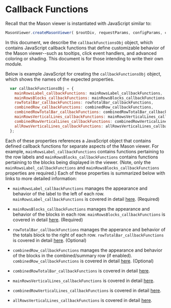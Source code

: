 # Callback Functions

Recall that the Mason viewer is instantiated with JavaScript similar to:

```javascript
MasonViewer.createMasonViewer( $rootDiv, requestParams, configParams, callbackFunctionsObj );
```
In this document, we describe the `callbackFunctionsObj` object, which contains JavaScript callback functions that define customizable behavior of the Mason viewer--such as tooltips, click event handlers, and advanced coloring or shading. This document is for those intending to write their own module.

Below is example JavaScript for creating the `callbackFunctionsObj` object, which shows the names of the expected properties.
```javascript
  var callbackFunctionsObj = {
    mainRowsLabel_callbackFunctions: mainRowsLabel_callbackFunctions,
    mainRowsBlocks_callbackFunctions: mainRowsBlocks_callbackFunctions,
    rowTotalBar_callbackFunctions: rowTotalBar_callbackFunctions,
    combinedRow_callbackFunctions: combinedRow_callbackFunctions,
    combinedRowTotalBar_callbackFunctions: combinedRowTotalBar_callbackFunctions,
    mainRowsVerticalLines_callbackFunctions: mainRowsVerticalLines_callbackFunctions,
    combinedRowVerticalLines_callbackFunctions: combinedRowVerticalLines_callbackFunctions,
    allRowsVerticalLines_callbackFunctions: allRowsVerticalLines_callbackFunctions
  };
  ```

Each of these properties references a JavaScript object that contains defined callback functions for separate aspects of the Mason viewer. For example, `mainRowsLabel_callbackFunctions` contains functions pertaining to the row labels and `mainRowsBlocks_callbackFunctions` contains functions pertaining to the blocks being displayed in the viewer. (Note, only the `mainRowsLabel_callbackFunctions` and `mainRowsBlocks_callbackFunctions` properties are required.) Each of these properties is summarized below with links to more detailed information:

- `mainRowsLabel_callbackFunctions` manages the appearance and behavior of the label to the left of each row. `mainRowsLabel_callbackFunctions` is covered in detail <a href="callbacks/mainRowsLabel_callbackFunctions.md">here</a>. (Required)

- `mainRowsBlocks_callbackFunctions` manages the appearance and behavior of the blocks in each row. `mainRowsBlocks_callbackFunctions` is covered in detail <a href="callbacks/mainRowsBlocks_callbackFunctions.md">here</a>. (Required)

- `rowTotalBar_callbackFunctions` manages the apperance and behavior of the totals block to the right of each row. `rowTotalBar_callbackFunctions` is covered in detail <a href="callbacks/rowTotalBar_callbackFunctions.md">here</a>. (Optional)

- `combinedRow_callbackFunctions` manages the appearance and behavior of the blocks in the combined/summary row (if enabled). `combinedRow_callbackFunctions` is covered in detail <a href="callbacks/combinedRow_callbackFunctions.md">here</a>. (Optional)

- `combinedRowTotalBar_callbackFunctions` is covered in detail <a href="callbacks/combinedRowTotalBar_callbackFunctions.md">here</a>.

- `mainRowsVerticalLines_callbackFunctions` is covered in detail <a href="callbacks/mainRowsVerticalLines_callbackFunctions.md">here</a>.

- `combinedRowVerticalLines_callbackFunctions` is covered in detail <a href="callbacks/combinedRowVerticalLines_callbackFunctions.md">here</a>.

- `allRowsVerticalLines_callbackFunctions` is covered in detail <a href="callbacks/allRowsVerticalLines_callbackFunctions.md">here</a>.



